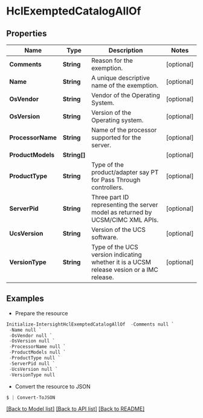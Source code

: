 # HclExemptedCatalogAllOf
## Properties

Name | Type | Description | Notes
------------ | ------------- | ------------- | -------------
**Comments** | **String** | Reason for the exemption. | [optional] 
**Name** | **String** | A unique descriptive name of the exemption. | [optional] 
**OsVendor** | **String** | Vendor of the Operating System. | [optional] 
**OsVersion** | **String** | Version of the Operating system. | [optional] 
**ProcessorName** | **String** | Name of the processor supported for the server. | [optional] 
**ProductModels** | **String[]** |  | [optional] 
**ProductType** | **String** | Type of the product/adapter say PT for Pass Through controllers. | [optional] 
**ServerPid** | **String** | Three part ID representing the server model as returned by UCSM/CIMC XML APIs. | [optional] 
**UcsVersion** | **String** | Version of the UCS software. | [optional] 
**VersionType** | **String** | Type of the UCS version indicating whether it is a UCSM release vesion or a IMC release. | [optional] 

## Examples

- Prepare the resource
```powershell
Initialize-IntersightHclExemptedCatalogAllOf  -Comments null `
 -Name null `
 -OsVendor null `
 -OsVersion null `
 -ProcessorName null `
 -ProductModels null `
 -ProductType null `
 -ServerPid null `
 -UcsVersion null `
 -VersionType null
```

- Convert the resource to JSON
```powershell
$ | Convert-ToJSON
```

[[Back to Model list]](../README.md#documentation-for-models) [[Back to API list]](../README.md#documentation-for-api-endpoints) [[Back to README]](../README.md)

